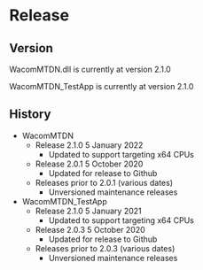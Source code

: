 # Release

## Version
WacomMTDN.dll is currently at version 2.1.0

WacomMTDN_TestApp is currently at version 2.1.0

## History
* WacomMTDN
	* Release 2.1.0 5 January 2022  
		* Updated to support targeting x64 CPUs
	* Release 2.0.1 5 October 2020
		* Updated for release to Github
	* Releases prior to 2.0.1 (various dates)
		* Unversioned maintenance releases
* WacomMTDN_TestApp
	* Release 2.1.0 5 January 2021  
		* Updated to support targeting x64 CPUs
	* Release 2.0.3 5 October 2020
		* Updated for release to Github
	* Releases prior to 2.0.3 (various dates)
		* Unversioned maintenance releases
